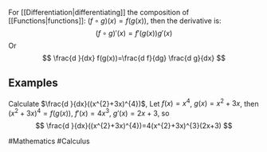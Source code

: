 For [[Differentiation|differentiating]] the composition of [[Functions|functions]]: $(f\circ g)(x)=f(g(x))$, then the derivative is:
$$
(f\circ g)'(x)=f'(g(x))g'(x)
$$
Or
$$
\frac{d }{dx} f(g(x))=\frac{d f}{dg} \frac{d g}{dx} 
$$
## Examples
Calculate $\frac{d }{dx}((x^{2}+3x)^{4})$, Let $f(x)=x^{4}$, $g(x)=x^{2}+3x$, then $(x^{2}+3x)^{4}=f(g(x))$, $f'(x)=4x^{3}$, $g'(x)=2x+3$, so
$$
\frac{d 
}{dx}((x^{2}+3x)^{4})=4(x^{2}+3x)^{3}(2x+3) 
$$

#Mathematics #Calculus 